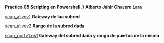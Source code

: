 **Practica 05 Scripting en Powershell // Alberto Jahir Chavero Lara**

[scan_alivev1](./scan_alivev1.ps1) **Gateway de laa subred**

[scan_alivev2](./scan_alivev2.ps1) **Rango de la subred dada**

[scan_portv1.ps1](./scan_portv1.ps1) **Gateway del subred dada  y rango de puertos de la misma**
